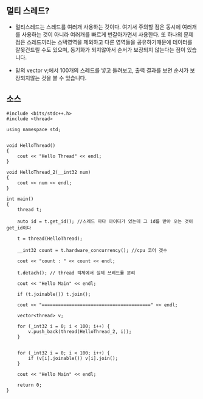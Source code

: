 ## 멀티 스레드?

- 멀티스레드는 스레드를 여러개 사용하는 것이다. 여기서 주의할 점은 동시에 여러개를 사용하는 것이 아니라 여러개를 빠르게 번갈아가면서 사용한다. 또 하나의 문제점은 스레드끼리는 스택영역을 제외하고 다른 영역들을 공유하기때문에 데이터를 잘못건드릴 수도 있으며, 동기화가 되지않아서 순서가 보장되지 않는다는 점이 있습니다.


- 밑의 vector<thread> v;에서 100개의 스레드를 넣고 돌려보고, 출력 결과를 보면 순서가 보장되지않는 것을 볼 수 있습니다.
## 소스 

````
#include <bits/stdc++.h>
#include <thread>

using namespace std;


void HelloThread()
{
	cout << "Hello Thread" << endl;
}

void HelloThread_2(__int32 num)
{
	cout << num << endl;
}

int main()
{
	thread t;

	auto id = t.get_id(); //스레드 마다 아이디가 있는데 그 id를 받아 오는 것이 get_id이다

	t = thread(HelloThread);

	__int32 count = t.hardware_concurrency(); //cpu 코어 갯수 

	cout << "count : " << count << endl;

	t.detach(); // thread 객체에서 실제 쓰레드를 분리 

	cout << "Hello Main" << endl;

	if (t.joinable()) t.join();

	cout << "========================================" << endl;
	
	vector<thread> v;

	for (_int32 i = 0; i < 100; i++) {
		v.push_back(thread(HelloThread_2, i));
	}


	for (_int32 i = 0; i < 100; i++) {
		if (v[i].joinable()) v[i].join();
	}

	cout << "Hello Main" << endl;

	return 0; 
}
````